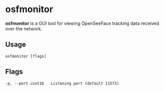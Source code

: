 # osfmonitor
**osfmonitor** is a GUI tool for viewing OpenSeeFace tracking data received over the network.

## Usage
```osfmonitor [flags]```
      
## Flags
```-p, --port uint16   Listening port (default 11573)```  
   